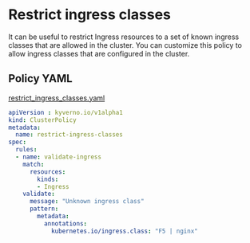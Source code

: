 # Restrict ingress classes

It can be useful to restrict Ingress resources to a set of known ingress classes that are allowed in the cluster. You can customize this policy to allow ingress classes that are configured in the cluster.

## Policy YAML 

[restrict_ingress_classes.yaml](best_practices/restrict_ingress_classes.yaml) 

````yaml
apiVersion : kyverno.io/v1alpha1
kind: ClusterPolicy
metadata:
  name: restrict-ingress-classes
spec:
  rules:
  - name: validate-ingress
    match:
      resources:
        kinds:
        - Ingress
    validate:
      message: "Unknown ingress class"
      pattern:
        metadata:
          annotations:
            kubernetes.io/ingress.class: "F5 | nginx"
````
